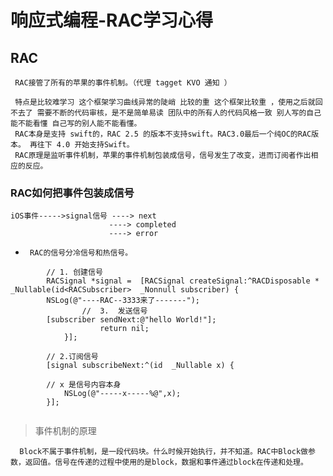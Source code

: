 
#  响应式编程-RAC学习心得


##  RAC

     RAC接管了所有的苹果的事件机制。（代理 tagget KVO 通知 ）
    
     特点是比较难学习 这个框架学习曲线异常的陡峭 比较的重 这个框架比较重 ，使用之后就回不去了 需要不断的代码审核，是不是简单易读 团队中的所有人的代码风格一致 别人写的自己能不能看懂 自己写的别人能不能看懂。
     RAC本身是支持 swift的，RAC 2.5 的版本不支持swift。RAC3.0最后一个纯OC的RAC版本。 再往下 4.0 开始支持Swift。
     RAC原理是监听事件机制，苹果的事件机制包装成信号，信号发生了改变，进而订阅者作出相应的反应。
     
###   RAC如何把事件包装成信号

    iOS事件----->signal信号 ----> next
                          ----> completed    
                          ----> error     


*      RAC的信号分冷信号和热信号。


```      
        // 1. 创建信号
        RACSignal *signal =  [RACSignal createSignal:^RACDisposable * _Nullable(id<RACSubscriber>  _Nonnull subscriber) {
        NSLog(@"----RAC--3333来了-------");
                //  3.  发送信号
        [subscriber sendNext:@"hello World!"];
                    return nil;
            }];
    
        // 2.订阅信号
        [signal subscribeNext:^(id  _Nullable x) {
    
        // x 是信号内容本身
            NSLog(@"-----x-----%@",x);
        }]; 
    
```


>    事件机制的原理
     
      Block不属于事件机制，是一段代码块。什么时候开始执行，并不知道。RAC中Block做参数，返回值。信号在传递的过程中使用的是block，数据和事件通过block在传递和处理。
    



